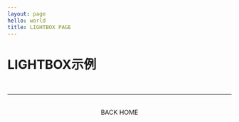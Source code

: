 ```yaml
---
layout: page
hello: world
title: LIGHTBOX PAGE
---
```


<script setup>
import { ref } from 'vue'

import LIGHTBOX from './components/lightbox.vue'
const count = ref(0)
</script>

# LIGHTBOX示例
<LIGHTBOX />
<br />
<hr />
<br />
<center>
<v-btn prepend-icon="mdi-keyboard-backspace" href="/" variant="plain">
  BACK HOME
</v-btn>
</center>